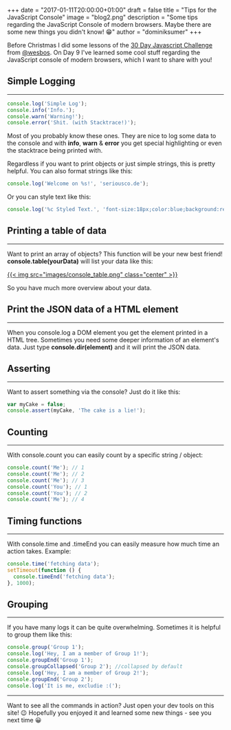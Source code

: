 +++
date = "2017-01-11T20:00:00+01:00"
draft = false
title = "Tips for the JavaScript Console"
image = "blog2.png"
description = "Some tips regarding the JavaScript Console of modern browsers. Maybe there are some new things you didn't know! :grin:"
author = "dominiksumer"
+++

Before Christmas I did some lessons of the [30 Day Javascript Challenge](https://javascript30.com/) from [@wesbos](http://twitter.com/wesbos). On Day 9 I've learned some cool stuff regarding the JavaScript console of modern browsers, which I want to share with you! 

## Simple Logging
---

```javascript
console.log('Simple Log');
console.info('Info.');
console.warn('Warning!');
console.error('Shit. (with Stacktrace!)');
```

Most of you probably know these ones. They are nice to log some data to the console and with **info**, **warn** & **error** you get special highlighting or even the stacktrace being printed with. 

Regardless if you want to print objects or just simple strings, this is pretty helpful. You can also format strings like this:
```javascript
console.log('Welcome on %s!', 'seriousco.de');
```

Or you can style text like this:
```javascript
console.log('%c Styled Text.', 'font-size:18px;color:blue;background:red');
```

## Printing a table of data
---
Want to print an array of objects? This function will be your new best friend! **console.table(yourData)** will list your data like this:

<a class="image-link" href="/images/console_table.png" title="console.table">
    {{< img src="images/console_table.png" class="center" >}}
</a>

So you have much more overview about your data.

## Print the JSON data of a HTML element
---
When you console.log a DOM element you get the element printed in a HTML tree. Sometimes you need some deeper information of an element's data. Just type **console.dir(element)** and it will print the JSON data.

## Asserting
---
Want to assert something via the console? Just do it like this:
```javascript
var myCake = false;
console.assert(myCake, 'The cake is a lie!');
```

## Counting
---
With console.count you can easily count by a specific string / object:
```javascript
console.count('Me'); // 1
console.count('Me'); // 2
console.count('Me'); // 3
console.count('You'); // 1
console.count('You'); // 2
console.count('Me'); // 4
```

## Timing functions
---
With console.time and .timeEnd you can easily measure how much time an action takes. Example:
```javascript
console.time('fetching data');
setTimeout(function () {
  console.timeEnd('fetching data');
}, 1000);
```

## Grouping
---
If you have many logs it can be quite overwhelming. Sometimes it is helpful to group them like this:
```javascript
console.group('Group 1');
console.log('Hey, I am a member of Group 1!');
console.groupEnd('Group 1');
console.groupCollapsed('Group 2'); //collapsed by default
console.log('Hey, I am a member of Group 2!');
console.groupEnd('Group 2');
console.log('It is me, excludie :(');
```

---

Want to see all the commands in action? Just open your dev tools on this site! :wink: 
Hopefully you enjoyed it and learned some new things - see you next time :grinning:

<script>
  function consoleStuff() {
    if (window.javaScriptConsoleTest) return;
    window.javaScriptConsoleTest = true;
  
    console.clear();
    
    // Simple Logging
    console.log('Simple Log');
    console.info('Info.');
    console.warn('Warning!');
    console.error('Shit. (with Stacktrace!)');
    console.log('Welcome on %s!', 'seriousco.de');
    console.log('%c Styled Text.', 'font-size:18px;color:blue;background:red');
    
    // Printing a table of data
    var data = [
      { name: 'Jon',  age: 24, country: 'Austria' },
      { name: 'Miguel',  age: 19, country: 'Portugal' },
      { name: 'Steve',  age: 31, country: 'USA' }
    ];
    console.table(data);
    
    // Print the JSON data of a HTML element
    console.dir(document.body);

    // Asserting
    var myCake = false;
    console.assert(myCake, 'The cake is a lie!');
    
    //Counting
    console.count('Me'); // 1
    console.count('Me'); // 2
    console.count('Me'); // 3
    console.count('You'); // 1
    console.count('You'); // 2
    console.count('Me'); // 4
    
    // Timing functions
    console.time('fetching data');
    setTimeout(function () {
      console.timeEnd('fetching data');
    }, 1000);
    
    // Grouping
    console.group('Group 1');
    console.log('Hey, I am a member of Group 1!');
    console.groupEnd('Group 1');
    console.groupCollapsed('Group 2'); //collapsed by default
    console.log('Hey, I am a member of Group 2!');
    console.groupEnd('Group 2');
    console.log('It is me, excludie :(');
  }
  setTimeout(consoleStuff, 2000);
</script>